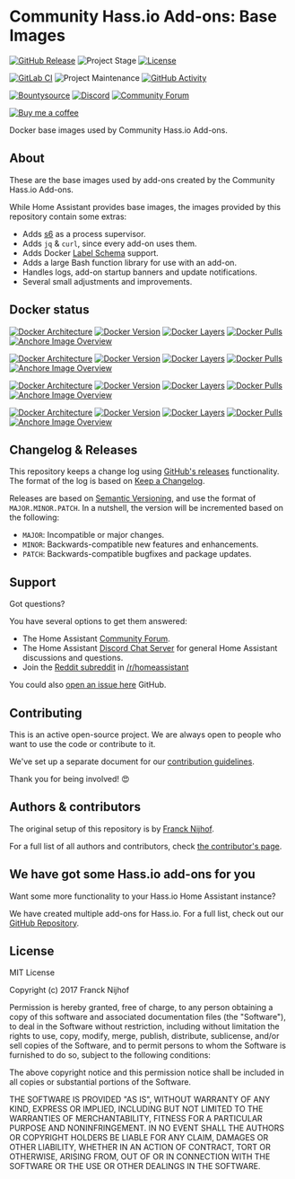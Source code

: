 # Community Hass.io Add-ons: Base Images

[![GitHub Release][releases-shield]][releases]
![Project Stage][project-stage-shield]
[![License][license-shield]](LICENSE.md)

[![GitLab CI][gitlabci-shield]][gitlabci]
![Project Maintenance][maintenance-shield]
[![GitHub Activity][commits-shield]][commits]

[![Bountysource][bountysource-shield]][bountysource]
[![Discord][discord-shield]][discord]
[![Community Forum][forum-shield]][forum]

[![Buy me a coffee][buymeacoffee-shield]][buymeacoffee]

Docker base images used by Community Hass.io Add-ons.

## About

These are the base images used by add-ons created by the Community Hass.io
Add-ons.

While Home Assistant provides base images, the images provided by this
repository contain some extras:

- Adds [s6] as a process supervisor.
- Adds `jq` & `curl`, since every add-on uses them.
- Adds Docker [Label Schema][label-schema] support.
- Adds a large Bash function library for use with an add-on.
- Handles logs, add-on startup banners and update notifications.
- Several small adjustments and improvements.

## Docker status

[![Docker Architecture][armhf-arch-shield]][armhf-dockerhub]
[![Docker Version][armhf-version-shield]][armhf-microbadger]
[![Docker Layers][armhf-layers-shield]][armhf-microbadger]
[![Docker Pulls][armhf-pulls-shield]][armhf-dockerhub]
[![Anchore Image Overview][armhf-anchore-shield]][armhf-anchore]

[![Docker Architecture][aarch64-arch-shield]][aarch64-dockerhub]
[![Docker Version][aarch64-version-shield]][aarch64-microbadger]
[![Docker Layers][aarch64-layers-shield]][aarch64-microbadger]
[![Docker Pulls][aarch64-pulls-shield]][aarch64-dockerhub]
[![Anchore Image Overview][aarch64-anchore-shield]][aarch64-anchore]

[![Docker Architecture][amd64-arch-shield]][amd64-dockerhub]
[![Docker Version][amd64-version-shield]][amd64-microbadger]
[![Docker Layers][amd64-layers-shield]][amd64-microbadger]
[![Docker Pulls][amd64-pulls-shield]][amd64-dockerhub]
[![Anchore Image Overview][amd64-anchore-shield]][amd64-anchore]

[![Docker Architecture][i386-arch-shield]][i386-dockerhub]
[![Docker Version][i386-version-shield]][i386-microbadger]
[![Docker Layers][i386-layers-shield]][i386-microbadger]
[![Docker Pulls][i386-pulls-shield]][i386-dockerhub]
[![Anchore Image Overview][i386-anchore-shield]][i386-anchore]

## Changelog & Releases

This repository keeps a change log using [GitHub's releases][releases]
functionality. The format of the log is based on
[Keep a Changelog][keepchangelog].

Releases are based on [Semantic Versioning][semver], and use the format
of ``MAJOR.MINOR.PATCH``. In a nutshell, the version will be incremented
based on the following:

- ``MAJOR``: Incompatible or major changes.
- ``MINOR``: Backwards-compatible new features and enhancements.
- ``PATCH``: Backwards-compatible bugfixes and package updates.

## Support

Got questions?

You have several options to get them answered:

- The Home Assistant [Community Forum][forum].
- The Home Assistant [Discord Chat Server][discord] for general Home Assistant
  discussions and questions.
- Join the [Reddit subreddit][reddit] in [/r/homeassistant][reddit]

You could also [open an issue here][issue] GitHub.

## Contributing

This is an active open-source project. We are always open to people who want to
use the code or contribute to it.

We've set up a separate document for our
[contribution guidelines](CONTRIBUTING.md).

Thank you for being involved! :heart_eyes:

## Authors & contributors

The original setup of this repository is by [Franck Nijhof][frenck].

For a full list of all authors and contributors,
check [the contributor's page][contributors].

## We have got some Hass.io add-ons for you

Want some more functionality to your Hass.io Home Assistant instance?

We have created multiple add-ons for Hass.io. For a full list, check out
our [GitHub Repository][repository].

## License

MIT License

Copyright (c) 2017 Franck Nijhof

Permission is hereby granted, free of charge, to any person obtaining a copy
of this software and associated documentation files (the "Software"), to deal
in the Software without restriction, including without limitation the rights
to use, copy, modify, merge, publish, distribute, sublicense, and/or sell
copies of the Software, and to permit persons to whom the Software is
furnished to do so, subject to the following conditions:

The above copyright notice and this permission notice shall be included in all
copies or substantial portions of the Software.

THE SOFTWARE IS PROVIDED "AS IS", WITHOUT WARRANTY OF ANY KIND, EXPRESS OR
IMPLIED, INCLUDING BUT NOT LIMITED TO THE WARRANTIES OF MERCHANTABILITY,
FITNESS FOR A PARTICULAR PURPOSE AND NONINFRINGEMENT. IN NO EVENT SHALL THE
AUTHORS OR COPYRIGHT HOLDERS BE LIABLE FOR ANY CLAIM, DAMAGES OR OTHER
LIABILITY, WHETHER IN AN ACTION OF CONTRACT, TORT OR OTHERWISE, ARISING FROM,
OUT OF OR IN CONNECTION WITH THE SOFTWARE OR THE USE OR OTHER DEALINGS IN THE
SOFTWARE.

[aarch64-anchore-shield]: https://anchore.io/service/badges/image/cb97eb5c6d6112657e409a9c467e0207ccd3104b59ead4ff3e0c756a0aee1d47
[aarch64-anchore]: https://anchore.io/image/dockerhub/hassioaddons%2Fbase-aarch64%3Alatest
[aarch64-arch-shield]: https://img.shields.io/badge/architecture-aarch64-blue.svg
[aarch64-dockerhub]: https://hub.docker.com/r/hassioaddons/base-aarch64
[aarch64-layers-shield]: https://images.microbadger.com/badges/image/hassioaddons/base-aarch64.svg
[aarch64-microbadger]: https://microbadger.com/images/hassioaddons/base-aarch64
[aarch64-pulls-shield]: https://img.shields.io/docker/pulls/hassioaddons/base-aarch64.svg
[aarch64-version-shield]: https://images.microbadger.com/badges/version/hassioaddons/base-aarch64.svg
[amd64-anchore-shield]: https://anchore.io/service/badges/image/5f06917b27fd112a2b3539dcd7cb542ae50fa5967f2cfa254d8adc8ffeaea2a3
[amd64-anchore]: https://anchore.io/image/dockerhub/hassioaddons%2Fbase-amd64%3Alatest
[amd64-arch-shield]: https://img.shields.io/badge/architecture-amd64-blue.svg
[amd64-dockerhub]: https://hub.docker.com/r/hassioaddons/base-amd64
[amd64-layers-shield]: https://images.microbadger.com/badges/image/hassioaddons/base-amd64.svg
[amd64-microbadger]: https://microbadger.com/images/hassioaddons/base-amd64
[amd64-pulls-shield]: https://img.shields.io/docker/pulls/hassioaddons/base-amd64.svg
[amd64-version-shield]: https://images.microbadger.com/badges/version/hassioaddons/base-amd64.svg
[armhf-anchore-shield]: https://anchore.io/service/badges/image/5f06917b27fd112a2b3539dcd7cb542ae50fa5967f2cfa254d8adc8ffeaea2a3
[armhf-anchore]: https://anchore.io/image/dockerhub/hassioaddons%2Fbase-amd64%3Alatest
[armhf-arch-shield]: https://img.shields.io/badge/architecture-armhf-blue.svg
[armhf-dockerhub]: https://hub.docker.com/r/hassioaddons/base-armhf
[armhf-layers-shield]: https://images.microbadger.com/badges/image/hassioaddons/base-armhf.svg
[armhf-microbadger]: https://microbadger.com/images/hassioaddons/base-armhf
[armhf-pulls-shield]: https://img.shields.io/docker/pulls/hassioaddons/base-armhf.svg
[armhf-version-shield]: https://images.microbadger.com/badges/version/hassioaddons/base-armhf.svg
[bountysource-shield]: https://img.shields.io/bountysource/team/hassio-addons/activity.svg
[bountysource]: https://www.bountysource.com/teams/hassio-addons/issues
[buymeacoffee-shield]: https://www.buymeacoffee.com/assets/img/guidelines/download-assets-sm-2.svg
[buymeacoffee]: https://www.buymeacoffee.com/frenck
[commits-shield]: https://img.shields.io/github/commit-activity/y/hassio-addons/addon-base.svg
[commits]: https://github.com/hassio-addons/addon-base/commits/master
[contributors]: https://github.com/hassio-addons/addon-base/graphs/contributors
[discord-shield]: https://img.shields.io/discord/330944238910963714.svg
[discord]: https://discord.gg/c5DvZ4e
[forum-shield]: https://img.shields.io/badge/community-forum-brightgreen.svg
[forum]: https://community.home-assistant.io/?u=frenck
[frenck]: https://github.com/frenck
[gitlabci-shield]: https://gitlab.com/hassio-addons/addon-base/badges/master/pipeline.svg
[gitlabci]: https://gitlab.com/hassio-addons/addon-base/pipelines
[i386-anchore-shield]: https://anchore.io/service/badges/image/e84714210ab906e08ccc79c951cd8823996c8003dabcc86e18effb9f6d47ed0a
[i386-anchore]: https://anchore.io/image/dockerhub/hassioaddons%2Fbase-i386%3Alatest
[i386-arch-shield]: https://img.shields.io/badge/architecture-i386-blue.svg
[i386-dockerhub]: https://hub.docker.com/r/hassioaddons/base-i386
[i386-layers-shield]: https://images.microbadger.com/badges/image/hassioaddons/base-i386.svg
[i386-microbadger]: https://microbadger.com/images/hassioaddons/base-i386
[i386-pulls-shield]: https://img.shields.io/docker/pulls/hassioaddons/base-i386.svg
[i386-version-shield]: https://images.microbadger.com/badges/version/hassioaddons/base-i386.svg
[issue]: https://github.com/hassio-addons/addon-base/issues
[keepchangelog]: http://keepachangelog.com/en/1.0.0/
[label-schema]: http://label-schema.org/
[license-shield]: https://img.shields.io/github/license/hassio-addons/addon-base.svg
[maintenance-shield]: https://img.shields.io/maintenance/yes/2018.svg
[project-stage-shield]: https://img.shields.io/badge/Project%20Stage-Production%20Ready-brightgreen.svg
[reddit]: https://reddit.com/r/homeassistant
[releases-shield]: https://img.shields.io/github/release/hassio-addons/addon-base.svg
[releases]: https://github.com/hassio-addons/addon-base/releases
[repository]: https://github.com/hassio-addons/repository
[s6]: http://skarnet.org/software/s6/overview.html
[semver]: http://semver.org/spec/v2.0.0.html
